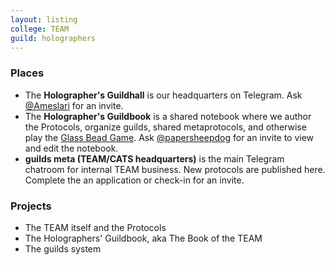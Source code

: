 ```yaml
---
layout: listing
college: TEAM
guild: holographers
---
```

### Places
 * The **Holographer's Guildhall** is our headquarters on Telegram. Ask [@Ameslari](http://telegram.me/Ameslari) for an invite.
 * The **Holographer's Guildbook** is a shared notebook where we author the Protocols, organize guilds, shared metaprotocols, and otherwise play the [Glass Bead Game](https://en.wikipedia.org/wiki/The_Glass_Bead_Game). Ask [@papersheepdog](http://telegram.me/papersheepdog) for an invite to view and edit the notebook.
 * **guilds meta (TEAM/CATS headquarters)** is the main Telegram chatroom for internal TEAM business. New protocols are published here. Complete the an application or check-in for an invite.

### Projects

 * The TEAM itself and the Protocols
 * The Holographers' Guildbook, aka The Book of the TEAM
 * The guilds system
